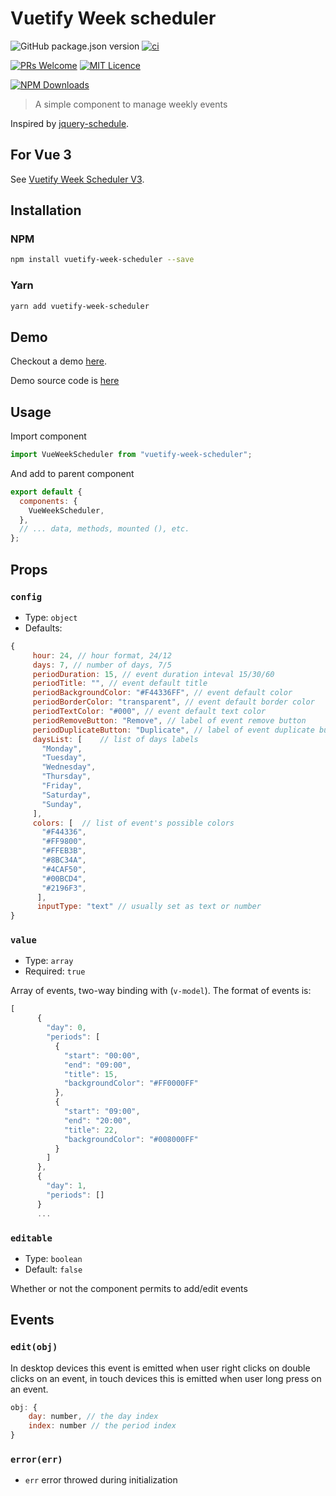 # Vuetify Week scheduler

![GitHub package.json version](https://img.shields.io/github/package-json/v/innovation-system/vuetify-week-scheduler)
[![ci](https://github.com/innovation-system/vuetify-week-scheduler/actions/workflows/ci.yml/badge.svg)](https://github.com/innovation-system/vuetify-week-scheduler/actions/workflows/ci.yml)

[![PRs Welcome](https://img.shields.io/badge/PRs-welcome-brightgreen.svg?style=flat-square)](http://makeapullrequest.com)
[![MIT Licence](https://badges.frapsoft.com/os/mit/mit.png)](https://opensource.org/licenses/mit-license.php)

[![NPM Downloads](https://img.shields.io/npm/dm/vuetify-week-scheduler.svg?style=flat)](https://www.npmjs.com/package/vuetify-week-scheduler)

> A simple component to manage weekly events

Inspired by [jquery-schedule](https://github.com/Yehzuna/jquery-schedule).

## For Vue 3

See [Vuetify Week Scheduler V3](https://github.com/innovation-system/vuetify-week-scheduler-v3).

## Installation

### NPM

```bash
npm install vuetify-week-scheduler --save
```

### Yarn

```bash
yarn add vuetify-week-scheduler
```

## Demo

Checkout a demo [here](https://innovation-system.github.io/vuetify-week-scheduler/).

Demo source code is [here](/dev/)

## Usage

Import component

```javascript
import VueWeekScheduler from "vuetify-week-scheduler";
```

And add to parent component

```javascript
export default {
  components: {
    VueWeekScheduler,
  },
  // ... data, methods, mounted (), etc.
};
```

## Props

### `config`

- Type: `object`
- Defaults:

```javascript
{
     hour: 24, // hour format, 24/12
     days: 7, // number of days, 7/5
     periodDuration: 15, // event duration inteval 15/30/60
     periodTitle: "", // event default title
     periodBackgroundColor: "#F44336FF", // event default color
     periodBorderColor: "transparent", // event default border color
     periodTextColor: "#000", // event default text color
     periodRemoveButton: "Remove", // label of event remove button
     periodDuplicateButton: "Duplicate", // label of event duplicate button
     daysList: [    // list of days labels
       "Monday",
       "Tuesday",
       "Wednesday",
       "Thursday",
       "Friday",
       "Saturday",
       "Sunday",
     ],
     colors: [  // list of event's possible colors
       "#F44336",
       "#FF9800",
       "#FFEB3B",
       "#8BC34A",
       "#4CAF50",
       "#00BCD4",
       "#2196F3",
      ],
      inputType: "text" // usually set as text or number
}
```

### `value`

- Type: `array`
- Required: `true`

Array of events, two-way binding with (`v-model`). The format of events is:

```js
[
      {
        "day": 0,
        "periods": [
          {
            "start": "00:00",
            "end": "09:00",
            "title": 15,
            "backgroundColor": "#FF0000FF"
          },
          {
            "start": "09:00",
            "end": "20:00",
            "title": 22,
            "backgroundColor": "#008000FF"
          }
        ]
      },
      {
        "day": 1,
        "periods": []
      }
      ...
```

### `editable`

- Type: `boolean`
- Default: `false`

Whether or not the component permits to add/edit events

## Events

### `edit(obj)`

In desktop devices this event is emitted when user right clicks on double clicks on an event, in touch devices this is emitted when user long press on an event.

```javascript
obj: {
    day: number, // the day index
    index: number // the period index
}
```

### `error(err)`

- `err` error throwed during initialization
